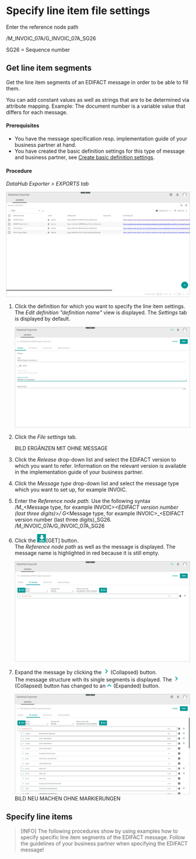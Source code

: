 # Specify line item file settings

Enter the reference node path

/M_INVOIC_07A/G_INVOIC_07A_SG26

SG26 = Sequence number

## Get line item segments

Get the line item segments of an EDIFACT message in order to be able to fill them.  
  
You can add constant values as well as strings that are to be determined via attribute mapping. Example: The document number is a variable value that differs for each message. 


#### Prerequisites

- You have the message specification resp. implementation guide of your business partner at hand.
- You have created the basic definition settings for this type of message and business partner, see [Create basic definition settings](./01_ManageDefinitions.md#create-basic-definition-settings).

#### Procedure

*DataHub Exporter > EXPORTS tab*

![Exporter definitions](../../Assets/Screenshots/EDI/Operation/ExportDefinitions.png "[Exporter definitions]")

1. Click the definition for which you want to specify the line item settings.
    The *Edit definition "definition name"* view is displayed. The *Settings* tab is displayed by default.

    ![Edit definition](../../Assets/Screenshots/EDI/Operation/ExportDefinitionEdit.png "[Edit definition]")

2. Click the *File settings* tab.

    BILD ERGÄNZEN MIT OHNE MESSAGE

3. Click the *Release* drop-down list and select the EDIFACT version to which you want to refer. Information on the relevant version is available in the implementation guide of your business partner.

4. Click the *Message type* drop-down list and select the message type which you want to set up, for example INVOIC.

5. Enter the *Reference node path*. Use the following syntax    
    /M_<Message type, for example INVOIC>_<EDIFACT version number (last three digits)>/ G_<Message type, for example INVOIC>_<EDIFACT version number (last three digits)_SG26. 
    /M_INVOIC_07A/G_INVOIC_07A_SG26


5. Click the ![Get](../../Assets/Icons/Download.png "[Get]")[GET] button.   
    The *Reference node path* as well as the message is displayed. The message name is highlighted in red because it is still empty.

    ![Message](../../Assets/Screenshots/EDI/Operation/ExportDefMessNew.png "[Message]")

6. Expand the message by clicking the ![Collapsed](../../Assets/Icons/NodeCollapsed.png "[Collapsed]") (Collapsed) button.   
    The message structure with its single segments is displayed. The ![Collapsed](../../Assets/Icons/NodeCollapsed.png "[Collapsed]") (Collapsed) button has changed to an ![Expanded](../../Assets/Icons/NodeExpanded.png "[Expanded]") (Expanded) button.

    ![Message structure](../../Assets/Screenshots/EDI/Operation/ExportDefMessageStructure.png "[Message structure]")
BILD NEU MACHEN OHNE MARKIERUNGEN

## Specify line items

>[INFO] The following procedures show by using examples how to specify specific line item segments of the EDIFACT message. Follow the guidelines of your business partner when specifying the EDIFACT message! 